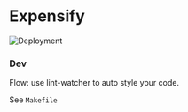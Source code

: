 # Expensify
![Deployment](https://github.com/rdok/expensify/workflows/prod-deploy/badge.svg) 

### Dev
Flow: use lint-watcher to auto style your code. 

See `Makefile`